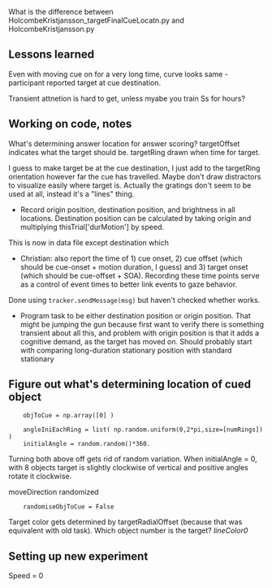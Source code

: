What is the difference between HolcombeKristjansson_targetFinalCueLocatn.py and HolcombeKristjansson.py

## Lessons learned

Even with moving cue on for a very long time, curve looks same - participant reported target at cue destination.

Transient attnetion is hard to get, unless myabe you train Ss for hours?


## Working on code, notes

What's determining answer location for answer scoring?
targetOffset indicates what the target should be. targetRing drawn when time for target.

I guess to make target be at the cue destination, I just add to the targetRing orientation however far the cue has travelled.  Maybe don't draw distractors to visualize easily where target is.
Actually the gratings don't seem to be used at all, instead it's a "lines" thing.

* Record origin position, destination position, and brightness in all locations. Destination position can be calculated by taking origin and multiplying thisTrial['durMotion'] by speed.

This is now in data file except destination which 

* Christian: also report the time of 1) cue onset, 2) cue offset (which should be cue-onset + motion duration, I guess) and 3) target onset (which should be cue-offset + SOA). Recording these time points serve as a control of event times to better link events to gaze behavior. 

Done using     `tracker.sendMessage(msg)` but haven't checked whether works.

* Program task to be either destination position or origin position.
That might be jumping the gun because first want to verify there is something transient about all this, and problem with origin position is that it adds a cognitive demand, as the target has moved on.
Should probably start with comparing long-duration stationary position with standard stationary

## Figure out what's determining location of cued object
        objToCue = np.array([0] )

        angleIniEachRing = list( np.random.uniform(0,2*pi,size=[numRings]) )
        initialAngle = random.random()*360.
Turning both above off gets rid of random variation.
When initialAngle = 0, with 8 objects target is slightly clockwise of vertical and positive angles rotate it clockwise.

moveDirection randomized 

        randomiseObjToCue = False

Target color gets determined by targetRadialOffset (because that was equivalent with old task).
Which object number is the target? *lineColor0*

## Setting up new experiment

Speed = 0

